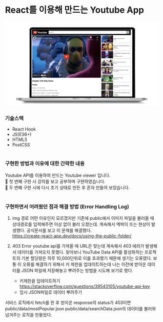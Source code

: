 # React를 이용해 만드는 Youtube App
<img src="public/images/project-youtube.png" title="실행화면"> 

### 기술스택 
- React Hook
- JS(ES6+)
- HTML5
- PostCSS
<br/><br/>

### 구현한 방법과 이유에 대한 간략한 내용
Youtube API를 이용하여 만드는 Youtube viewer 입니다.   
📖 첫 번째 구현 시 강의를 보고 공부하며 구현하였습니다.   
📖 두 번째 구현 시에 다시 초기 상태로 만든 후 혼자 만들어 보았습니다.
<br/><br/>

### 구현하면서 어려웠던 점과 해결 방법 (Error Handling Log)

1. img 경로 
어떤 이유인지 모르겠지만 기존에 public에서 이미지 파일을 불러올 때 상대경로를 입력해주면 이상 없이 불러 오졌는데. 계속해서 엑박이 뜨는 현상이 발생했다. 공식문서를 보고 이 문제를 해결했다.  
https://create-react-app.dev/docs/using-the-public-folder/


2. 403 Error
youtube api를 가져올 때 URL은 맞는데 계속해서 403 에러가 발생해서 데이터를 가져오지 못했다. 찾아보니 YouTube Data API를 활성화하는 프로젝트의 기본 할당량은 하루 10,000단위로 이를 초과했기 때문에 생기는 오류였다. 보통 이 오류를 해결하기 위해서 키 제한을 업데이트하는데 나는 이전에 받아온 데이터를 JSON 파일에 저장해놓고 뿌려주는 방법을 시도해 보기로 했다.
    - 키제한을 업데이트하기 
    https://stackoverflow.com/questions/39543105/youtube-api-key
    - 임시 JSON파일로 데이터 뿌려주기  <br/>
 
서비스 로직에서 fetch를 한 후 받아온 response의 status가 403이면 public/data/mostPopular.json public/data/searchData.json의 데이터를 불러와 넘겨주는 로직을 만들었다.